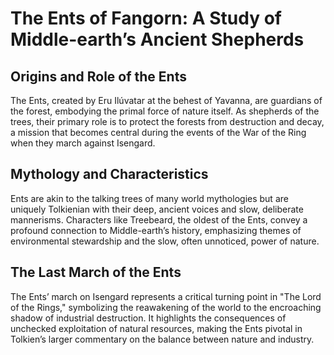 # The Ents of Fangorn: A Study of Middle-earth’s Ancient Shepherds

## Origins and Role of the Ents
The Ents, created by Eru Ilúvatar at the behest of Yavanna, are guardians of the forest, embodying the primal force of nature itself. As shepherds of the trees, their primary role is to protect the forests from destruction and decay, a mission that becomes central during the events of the War of the Ring when they march against Isengard.

## Mythology and Characteristics
Ents are akin to the talking trees of many world mythologies but are uniquely Tolkienian with their deep, ancient voices and slow, deliberate mannerisms. Characters like Treebeard, the oldest of the Ents, convey a profound connection to Middle-earth’s history, emphasizing themes of environmental stewardship and the slow, often unnoticed, power of nature.

## The Last March of the Ents
The Ents’ march on Isengard represents a critical turning point in "The Lord of the Rings," symbolizing the reawakening of the world to the encroaching shadow of industrial destruction. It highlights the consequences of unchecked exploitation of natural resources, making the Ents pivotal in Tolkien’s larger commentary on the balance between nature and industry.
